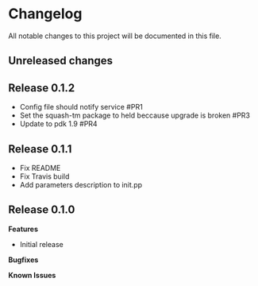 # Changelog

All notable changes to this project will be documented in this file.

## Unreleased changes ##

## Release 0.1.2

* Config file should notify service #PR1
* Set the squash-tm package to held beccause upgrade is broken #PR3
* Update to pdk 1.9 #PR4

## Release 0.1.1

* Fix README
* Fix Travis build
* Add parameters description to init.pp

## Release 0.1.0

**Features**

* Initial release

**Bugfixes**

**Known Issues**
